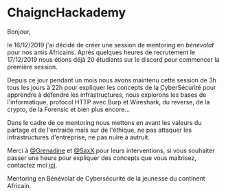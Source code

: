 # ChaigncHackademy

Bonjour,

le 16/12/2019 j'ai décidé de créer une session de mentoring en *bénévolat* pour nos amis Africains.
Aprés quelques heures de recrutement le 17/12/2019 nous étions déjà 20 étudiants sur le discord pour commencer la première session.

Depuis ce jour pendant un mois nous avons maintenu cette session de 3h tous les jours à 22h pour expliquer les concepts de la CyberSécurité pour apprendre à défendre les infrastructures, nous explorons les bases de l'informatique, protocol HTTP avec Burp et Wireshark, du reverse, de la crypto, de la Forensic et bien plus encore...

Dans le cadre de ce mentoring nous mettons en avant les valeurs du partage et de l'entraide mais sur de l'éthique, ne pas attaquer les infrastructures d'entreprise, ne pas nuire à autruit.

Merci à [@Grenadine][@Grenadine] et [@SaxX][@SaxX] pour leurs interventions, si vous souhaiter passer une heure pour expliquer des concepts que vous maitrisez, contactez moi [ici][@chaignc].

[@chaignc]:https://twitter.com/chaignc
Mentoring en Bénévolat de Cybersécurité de la jeunesse du continent Africain.

[@chaignc]:https://twitter.com/chaignc
[hexpresso]:https://hexpresso.github.io
[@Grenadine]:https://twitter.com/Greynardine
[@SaxX]:https://twitter.com/_saxx_

